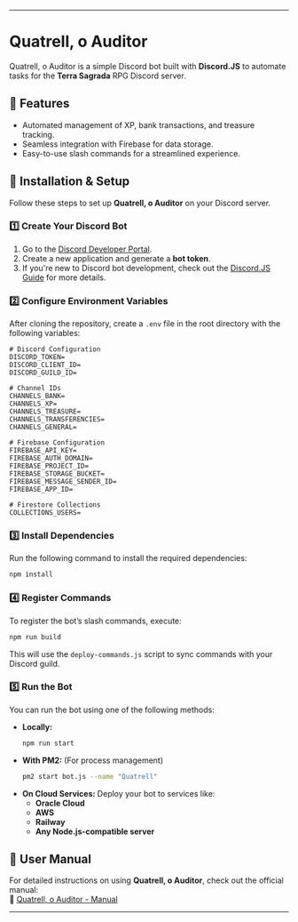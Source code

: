 ---

# Quatrell, o Auditor

Quatrell, o Auditor is a simple Discord bot built with **Discord.JS** to automate tasks for the **Terra Sagrada** RPG Discord server.

## 🚀 Features

- Automated management of XP, bank transactions, and treasure tracking.
- Seamless integration with Firebase for data storage.
- Easy-to-use slash commands for a streamlined experience.

## 📌 Installation & Setup

Follow these steps to set up **Quatrell, o Auditor** on your Discord server.

### 1️⃣ Create Your Discord Bot

1. Go to the [Discord Developer Portal](https://discord.com/developers/applications).
2. Create a new application and generate a **bot token**.
3. If you're new to Discord bot development, check out the [Discord.JS Guide](https://discordjs.guide/) for more details.

### 2️⃣ Configure Environment Variables

After cloning the repository, create a `.env` file in the root directory with the following variables:

```env
# Discord Configuration
DISCORD_TOKEN=
DISCORD_CLIENT_ID=
DISCORD_GUILD_ID=

# Channel IDs
CHANNELS_BANK=
CHANNELS_XP=
CHANNELS_TREASURE=
CHANNELS_TRANSFERENCIES=
CHANNELS_GENERAL=

# Firebase Configuration
FIREBASE_API_KEY=
FIREBASE_AUTH_DOMAIN=
FIREBASE_PROJECT_ID=
FIREBASE_STORAGE_BUCKET=
FIREBASE_MESSAGE_SENDER_ID=
FIREBASE_APP_ID=

# Firestore Collections
COLLECTIONS_USERS=
```

### 3️⃣ Install Dependencies

Run the following command to install the required dependencies:

```sh
npm install
```

### 4️⃣ Register Commands

To register the bot’s slash commands, execute:

```sh
npm run build
```

This will use the `deploy-commands.js` script to sync commands with your Discord guild.

### 5️⃣ Run the Bot

You can run the bot using one of the following methods:

- **Locally:**  
  ```sh
  npm run start
  ```
- **With PM2:** (For process management)  
  ```sh
  pm2 start bot.js --name "Quatrell"
  ```
- **On Cloud Services:** Deploy your bot to services like:
  - **Oracle Cloud**
  - **AWS**
  - **Railway**
  - **Any Node.js-compatible server**

## 📖 User Manual

For detailed instructions on using **Quatrell, o Auditor**, check out the official manual:  
📜 [Quatrell, o Auditor - Manual](https://homebrewery.naturalcrit.com/share/0rY0tSS9ir9H)

---